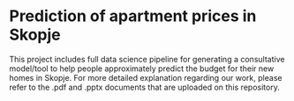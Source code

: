 # Prediction of apartment prices in Skopje


This project includes full data science pipeline for generating a consultative model/tool to help people approximately predict the budget for their new homes in Skopje. For more detailed explanation regarding our work, please refer to the .pdf and .pptx documents that are uploaded on this repository.
